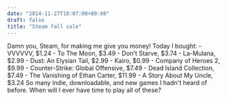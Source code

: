 ```yaml
---
date: "2014-11-27T18:07:00+00:00"
draft: false
title: "Steam fall sale"
---
```

Damn you, Steam, for making me give you money! Today I bought: \- VVVVVV, $1.24 \- To The Moon, $3.49 \- Don't Starve, $3.74 \- La-Mulana, $2.99 \- Dust: An Elysian Tail, $2.99 \- Kairo, $0.99 \- Company of Heroes 2, $9.99 \- Counter-Strike: Global Offensive, $7.49 \- Dead Island Collection, $7.49 \- The Vanishing of Ethan Carter, $11.99 \- A Story About My Uncle, $3.24 So many indie, downloadable, and new games I hadn't heard of before. When will I ever have time to play all of these?
